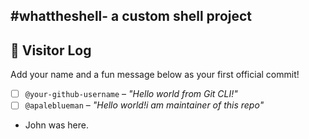 #whattheshell- a custom shell project
---

## 👣 Visitor Log

Add your name and a fun message below as your first official commit!

- [ ] `@your-github-username` – _"Hello world from Git CLI!"_
- [ ] `@apaleblueman` – _"Hello world!i am maintainer of this repo"_
- John was here.
